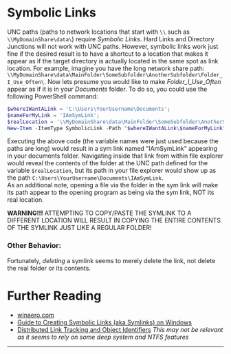 # Symbolic Links
UNC paths (paths to network locations that start with `\\` such as `\\MyDomainShare\data\`) require *Symbolic Links*. Hard Links and Directory Junctions will not work with UNC paths.
However, symbolic links work just fine if the desired result is to have a shortcut to a location that makes it appear as if the target directory is actually located in the same spot as link location.
For example, imagine you have the long network share path: `\\MyDomainShare\data\MainFolder\SomeSubfolder\AnotherSubfolder\Folder_I_Use_Often\`. 
Now lets presume you would like to make *Folder_I_Use_Often* appear as if it is in your *Documents* folder. To do so, you could use the following PowerShell command:
```PowerShell
$whereIWantALink = 'C:\Users\YourUsername\Documents';
$nameForMyLink = 'IAmSymLink';
$realLocation = '\\MyDomainShare\data\MainFolder\SomeSubfolder\AnotherSubfolder\Folder_I_Use_Often\'
New-Item -ItemType SymbolicLink -Path "$whereIWantALink\$nameForMyLink" -Target $realLocation
```
Executing the above code (the variable names were just used because the paths are long) would result in a sym link named "IAmSymLink" appearing in your documents folder. Navigating inside that link
from within file explorer would reveal the contents of the folder at the UNC path defined for the variable `$realLocation`, but its path in your file explorer would show up as
the path `C:\Users\YourUsername\Documents\IAmSymLink`.  
As an additional note, opening a file via the folder in the sym link will make its path appear to the opening program as being via the sym link, NOT its real location.

**WARNING!!!** ATTEMPTING TO COPY/PASTE THE SYMLINK TO A DIFFERENT LOCATION WILL RESULT IN COPYING THE ENTIRE CONTENTS OF THE SYMLINK JUST LIKE A REGULAR FOLDER!

### Other Behavior:
Fortunately, *deleting* a symlink seems to merely delete the link, not delete the real folder or its contents.

# Further Reading
- [winaero.com]
- [Guide to Creating Symbolic Links (aka Symlinks) on Windows][howtogeek.com]
- [Distributed Link Tracking and Object Identifiers] *This may not be relevant as it seems to rely on some deep system and NTFS features*

---------------------------------------------------------------------------------------
[winaero.com]: <https://winaero.com/create-symbolic-link-windows-10-powershell/> 'Create Symbolic Link in Windows 10 with PowerShell'
[howtogeek.com]: <https://www.howtogeek.com/16226/complete-guide-to-symbolic-links-symlinks-on-windows-or-linux/> "The Complete Guide to Creating Symbolic Links (aka Symlinks) on Windows"
[Distributed Link Tracking and Object Identifiers]: <https://learn.microsoft.com/en-us/windows/win32/fileio/distributed-link-tracking-and-object-identifiers> 'Distributed Link Tracking and Object Identifiers'

